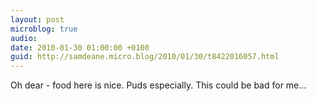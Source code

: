 ```yaml
---
layout: post
microblog: true
audio: 
date: 2010-01-30 01:00:00 +0100
guid: http://samdeane.micro.blog/2010/01/30/t8422016057.html
---
```

Oh dear - food here is nice. Puds especially. This could be bad for me...

